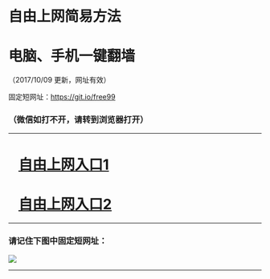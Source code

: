﻿# 自由上网简易方法

# 电脑、手机一键翻墙

（2017/10/09 更新，网址有效）

固定短网址：https://git.io/free99

### （微信如打不开，请转到浏览器打开）


***





# &nbsp;&nbsp; <a href="http://ft1586714431.fwq-tz-1001.info/fwqtz01.html?t=100900128447 " target="_blank">自由上网入口1</a>
# &nbsp;&nbsp; <a href="http://ft2786319436.fwq-tz-1002.info/fwqtz02.html?t=10090016209 " target="_blank">自由上网入口2</a>
***

### 请记住下图中固定短网址：

<img src="https://s3-us-west-2.amazonaws.com/fwq-1001/yjfq-20170905okok.png" /> 


***

